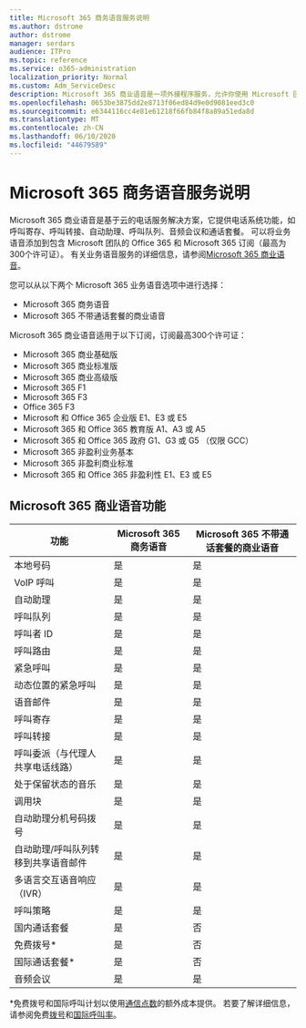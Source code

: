 ```yaml
---
title: Microsoft 365 商务语音服务说明
ms.author: dstrome
author: dstrome
manager: serdars
audience: ITPro
ms.topic: reference
ms.service: o365-administration
localization_priority: Normal
ms.custom: Adm_ServiceDesc
description: Microsoft 365 商业语音是一项外接程序服务，允许你使用 Microsoft 团队进行电话呼叫。 这将组合电话系统、国内通话套餐、短信和音频会议。
ms.openlocfilehash: 0653be3875dd2e8713f06ed84d9e0d9081eed3c0
ms.sourcegitcommit: e6344116cc4e81e61218f66fb84f8a89a51eda8d
ms.translationtype: MT
ms.contentlocale: zh-CN
ms.lasthandoff: 06/10/2020
ms.locfileid: "44679589"
---
```

# <a name="microsoft-365-business-voice-service-description"></a>Microsoft 365 商务语音服务说明

Microsoft 365 商业语音是基于云的电话服务解决方案，它提供电话系统功能，如呼叫寄存、呼叫转接、自动助理、呼叫队列、音频会议和通话套餐。 可以将业务语音添加到包含 Microsoft 团队的 Office 365 和 Microsoft 365 订阅（最高为300个许可证）。 有关业务语音服务的详细信息，请参阅[Microsoft 365 商业语音](https://docs.microsoft.com/MicrosoftTeams/business-voice/whats-business-voice)。

您可以从以下两个 Microsoft 365 业务语音选项中进行选择：

- Microsoft 365 商务语音
- Microsoft 365 不带通话套餐的商业语音

Microsoft 365 商业语音适用于以下订阅，订阅最高300个许可证：

- Microsoft 365 商业基础版
- Microsoft 365 商业标准版
- Microsoft 365 商业高级版
- Microsoft 365 F1
- Microsoft 365 F3
- Office 365 F3
- Microsoft 和 Office 365 企业版 E1、E3 或 E5
- Microsoft 365 和 Office 365 教育版 A1、A3 或 A5
- Microsoft 365 和 Office 365 政府 G1、G3 或 G5 （仅限 GCC）
- Microsoft 365 非盈利业务基本
- Microsoft 365 非盈利商业标准
- Microsoft 365 和 Office 365 非盈利性 E1、E3 或 E5

## <a name="microsoft-365-business-voice-features"></a>Microsoft 365 商业语音功能

| **功能**                                            | **Microsoft 365 商务语音** | **Microsoft 365 不带通话套餐的商业语音** |
|--------------------------------------------------------|----------------------------------|-------------------------------------------------------|
| 本地号码                                          | 是                              | 是                                                   |
| VoIP 呼叫                                           | 是                              | 是                                                   |
| 自动助理                                        | 是                              | 是                                                   |
| 呼叫队列                                             | 是                              | 是                                                   |
| 呼叫者 ID                                              | 是                              | 是                                                   |
| 呼叫路由                                           | 是                              | 是                                                   |
| 紧急呼叫                                      | 是                              | 是                                                   |
| 动态位置的紧急呼叫                | 是                              | 是                                                   |
| 语音邮件                                             | 是                              | 是                                                   |
| 呼叫寄存                                              | 是                              | 是                                                   |
| 呼叫转接                                        | 是                              | 是                                                   |
| 呼叫委派（与代理人共享电话线路）   | 是                              | 是                                                   |
| 处于保留状态的音乐                                          | 是                              | 是                                                   |
| 调用块                                             | 是                              | 是                                                   |
| 自动助理分机号码拨号                       | 是                              | 是                                                   |
| 自动助理/呼叫队列转移到共享语音邮件 | 是                              | 是                                                   |
| 多语言交互语音响应（IVR）          | 是                              | 是                                                   |
| 呼叫策略                                         | 是                              | 是                                                   |
| 国内通话套餐                                  | 是                              | 否                                                    |
| 免费拨号\*                                    | 是                              | 否                                                    |
| 国际通话套餐\*                           | 是                              | 否                                                    |
| 音频会议                                     | 是                              | 是                                                   |
 
\*免费拨号和国际呼叫计划以使用[通信点数](https://docs.microsoft.com/microsoftteams/what-are-communications-credits)的额外成本提供。 若要了解详细信息，请参阅免费[拨号](https://docs.microsoft.com/microsoftteams/toll-free-dialing-limitations-and-restrictions)和[国际呼叫率](https://www.microsoft.com/microsoft-365/microsoft-teams/voice-calling?rtc=1#ow-download-rates)。

